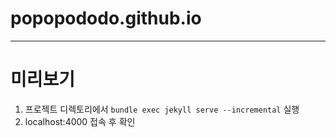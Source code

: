 # popopododo.github.io
---
# 미리보기
1. 프로젝트 디렉토리에서 ```bundle exec jekyll serve --incremental``` 실행
2. localhost:4000 접속 후 확인
